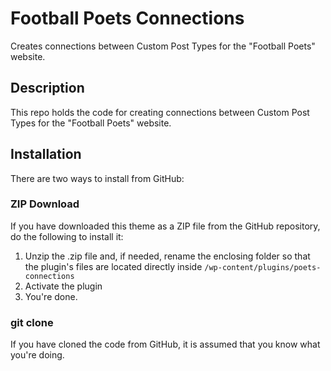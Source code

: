 # Football Poets Connections

Creates connections between Custom Post Types for the "Football Poets" website.

## Description

This repo holds the code for creating connections between Custom Post Types for the "Football Poets" website.

## Installation

There are two ways to install from GitHub:

### ZIP Download

If you have downloaded this theme as a ZIP file from the GitHub repository, do the following to install it:

1. Unzip the .zip file and, if needed, rename the enclosing folder so that the plugin's files are located directly inside `/wp-content/plugins/poets-connections`
2. Activate the plugin
3. You're done.

### git clone

If you have cloned the code from GitHub, it is assumed that you know what you're doing.
